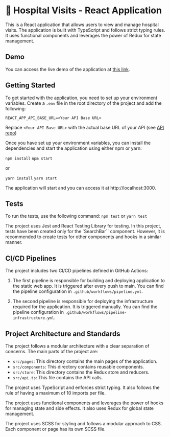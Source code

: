 # :hospital: Hospital Visits - React Application

This is a React application that allows users to view and manage hospital visits. The application is built with TypeScript and follows strict typing rules. It uses functional components and leverages the power of Redux for state management.

## Demo

You can access the live demo of the application at [this link](https://salmon-hill-01767c303.4.azurestaticapps.net).

## Getting Started

To get started with the application, you need to set up your environment variables. Create a `.env` file in the root directory of the project and add the following:

`REACT_APP_API_BASE_URL=<Your API Base URL>`

Replace `<Your API Base URL>` with the actual base URL of your API (see [API repo](https://github.com/delprzemo/hospital-visits-api))

Once you have set up your environment variables, you can install the dependencies and start the application using either npm or yarn:

`npm install`
`npm start`

or

`yarn install`
`yarn start`

The application will start and you can access it at http://localhost:3000.

## Tests

To run the tests, use the following command:
`npm test`
or
`yarn test`

The project uses Jest and React Testing Library for testing.
In this project, tests have been created only for the `SearchBar`` component. However, it is recommended to create tests for other components and hooks in a similar manner.

## CI/CD Pipelines

The project includes two CI/CD pipelines defined in GitHub Actions:

1. The first pipeline is responsible for building and deploying application to the static web app. It is triggered after every push to main. You can find the pipeline configuration in `.github/workflows/pipeline.yml`.

2. The second pipeline is responsible for deploying the infrastructure required for the application. It is triggered manually. You can find the pipeline configuration in `.github/workflows/pipeline-infrastructure.yml`.

## Project Architecture and Standards

The project follows a modular architecture with a clear separation of concerns. The main parts of the project are:

- `src/pages`: This directory contains the main pages of the application.
- `src/components`: This directory contains reusable components.
- `src/store`: This directory contains the Redux store and reducers.
- `src/api.ts`: This file contains the API calls.

The project uses TypeScript and enforces strict typing. It also follows the rule of having a maximum of 10 imports per file.

The project uses functional components and leverages the power of hooks for managing state and side effects. It also uses Redux for global state management.

The project uses SCSS for styling and follows a modular approach to CSS. Each component or page has its own SCSS file.
